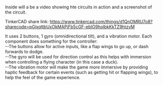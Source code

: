 Inside will a be a video showing hte circuits in action and a screenshot of the circuit.  

TinkerCAD share link: https://www.tinkercad.com/things/d1QnOMRU7o8?sharecode=pGjxqttbUxOkMAPiFb5cGF-ebIO9holbkKkTZ9htzvM  

It uses 2 buttons, 1 gyro (omnidirectional tilt), and a vibration motor. Each component does something for the controller:  
--The buttons allow for active inputs, like a flap wings to go up, or dash forwards to dodge.  
--The gyro will be used for direction control as this helps with immersion when controlling a flying character (in this case a duck).  
--The vibration motor will make the game more immersive by providing haptic feedback for certain events (such as getting hit or flapping wings), to help the feel of the game experience.
